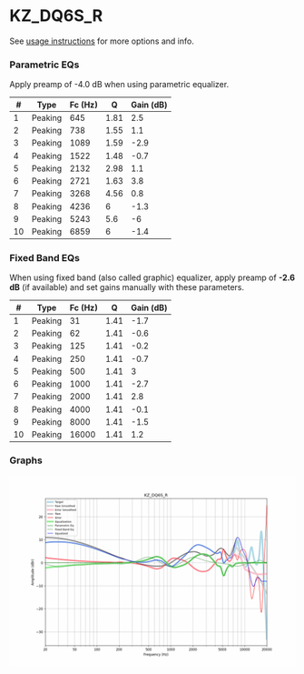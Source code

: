 # KZ_DQ6S_R
See [usage instructions](https://github.com/jaakkopasanen/AutoEq#usage) for more options and info.

### Parametric EQs
Apply preamp of -4.0 dB when using parametric equalizer.

|   # | Type    |   Fc (Hz) |    Q |   Gain (dB) |
|-----|---------|-----------|------|-------------|
|   1 | Peaking |       645 | 1.81 |         2.5 |
|   2 | Peaking |       738 | 1.55 |         1.1 |
|   3 | Peaking |      1089 | 1.59 |        -2.9 |
|   4 | Peaking |      1522 | 1.48 |        -0.7 |
|   5 | Peaking |      2132 | 2.98 |         1.1 |
|   6 | Peaking |      2721 | 1.63 |         3.8 |
|   7 | Peaking |      3268 | 4.56 |         0.8 |
|   8 | Peaking |      4236 | 6    |        -1.3 |
|   9 | Peaking |      5243 | 5.6  |        -6   |
|  10 | Peaking |      6859 | 6    |        -1.4 |

### Fixed Band EQs
When using fixed band (also called graphic) equalizer, apply preamp of **-2.6 dB** (if available) and set gains manually with these parameters.

|   # | Type    |   Fc (Hz) |    Q |   Gain (dB) |
|-----|---------|-----------|------|-------------|
|   1 | Peaking |        31 | 1.41 |        -1.7 |
|   2 | Peaking |        62 | 1.41 |        -0.6 |
|   3 | Peaking |       125 | 1.41 |        -0.2 |
|   4 | Peaking |       250 | 1.41 |        -0.7 |
|   5 | Peaking |       500 | 1.41 |         3   |
|   6 | Peaking |      1000 | 1.41 |        -2.7 |
|   7 | Peaking |      2000 | 1.41 |         2.8 |
|   8 | Peaking |      4000 | 1.41 |        -0.1 |
|   9 | Peaking |      8000 | 1.41 |        -1.5 |
|  10 | Peaking |     16000 | 1.41 |         1.2 |

### Graphs
![](./KZ_DQ6S_R.png)
